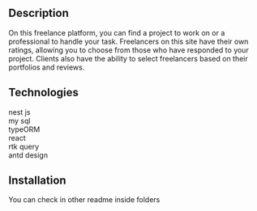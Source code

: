 ## Description
On this freelance platform, you can find a project to work on or a professional to handle your task. Freelancers on this site have their own ratings, allowing you to choose from those who have responded to your project. Clients also have the ability to select freelancers based on their portfolios and reviews. 

## Technologies

nest js  
my sql  
typeORM  
react  
rtk query  
antd design

## Installation

You can check in other readme inside folders





